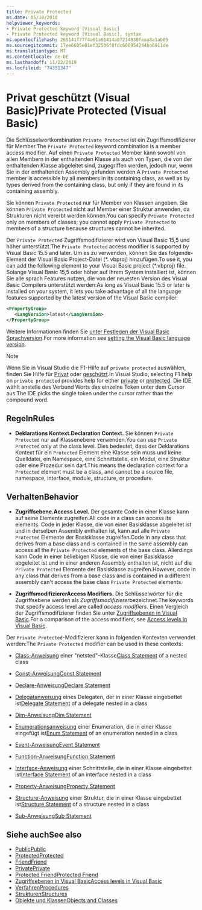 ```yaml
---
title: Private Protected
ms.date: 05/10/2018
helpviewer_keywords:
- Private Protected keyword [Visual Basic]
- Private Protected keyword [Visual Basic], syntax
ms.openlocfilehash: 265141f77f4a61a61414a07214830feaa8a1ab05
ms.sourcegitcommit: 17ee6605e01ef32506f8fdc686954244ba6911de
ms.translationtype: MT
ms.contentlocale: de-DE
ms.lasthandoff: 11/22/2019
ms.locfileid: "74351347"
---
```

# <a name="private-protected-visual-basic"></a><span data-ttu-id="158e6-102">Privat geschützt (Visual Basic)</span><span class="sxs-lookup"><span data-stu-id="158e6-102">Private Protected (Visual Basic)</span></span>

<span data-ttu-id="158e6-103">Die Schlüsselwortkombination `Private Protected` ist ein Zugriffsmodifizierer für Member.</span><span class="sxs-lookup"><span data-stu-id="158e6-103">The `Private Protected` keyword combination is a member access modifier.</span></span> <span data-ttu-id="158e6-104">Auf einen `Private Protected` Member kann sowohl von allen Membern in der enthaltenden Klasse als auch von Typen, die von der enthaltenden Klasse abgeleitet sind, zugegriffen werden, jedoch nur, wenn Sie in der enthaltenden Assembly gefunden werden.</span><span class="sxs-lookup"><span data-stu-id="158e6-104">A `Private Protected` member is accessible by all members in its containing class, as well as by types derived from the containing class, but only if they are found in its containing assembly.</span></span>

<span data-ttu-id="158e6-105">Sie können `Private Protected` nur für Member von Klassen angeben. Sie können `Private Protected` nicht auf Member einer Struktur anwenden, da Strukturen nicht vererbt werden können.</span><span class="sxs-lookup"><span data-stu-id="158e6-105">You can specify `Private Protected` only on members of classes; you cannot apply `Private Protected` to members of a structure because structures cannot be inherited.</span></span>

<span data-ttu-id="158e6-106">Der `Private Protected` Zugriffsmodifizierer wird von Visual Basic 15,5 und höher unterstützt.</span><span class="sxs-lookup"><span data-stu-id="158e6-106">The `Private Protected` access modifier is supported by Visual Basic 15.5 and later.</span></span> <span data-ttu-id="158e6-107">Um es zu verwenden, können Sie das folgende-Element der Visual Basic Project-Datei (\*. vbproj) hinzufügen.</span><span class="sxs-lookup"><span data-stu-id="158e6-107">To use it, you can add the following element to your Visual Basic project (\*.vbproj) file.</span></span> <span data-ttu-id="158e6-108">Solange Visual Basic 15,5 oder höher auf Ihrem System installiert ist, können Sie alle sprach Features nutzen, die von der neuesten Version des Visual Basic Compilers unterstützt werden:</span><span class="sxs-lookup"><span data-stu-id="158e6-108">As long as Visual Basic 15.5 or later is installed on your system, it lets you take advantage of all the language features supported by the latest version of the Visual Basic compiler:</span></span>

```xml
<PropertyGroup>
   <LangVersion>latest</LangVersion>
</PropertyGroup>
```

<span data-ttu-id="158e6-109">Weitere Informationen finden Sie [unter Festlegen der Visual Basic Sprachversion](../../language-reference/configure-language-version.md).</span><span class="sxs-lookup"><span data-stu-id="158e6-109">For more information see [setting the Visual Basic language version](../../language-reference/configure-language-version.md).</span></span>

> [!NOTE]
> <span data-ttu-id="158e6-110">Wenn Sie in Visual Studio die F1-Hilfe auf `private protected` auswählen, finden Sie Hilfe für [Privat](private.md) oder [geschützt](protected.md).</span><span class="sxs-lookup"><span data-stu-id="158e6-110">In Visual Studio, selecting F1 help on `private protected` provides help for either [private](private.md) or [protected](protected.md).</span></span> <span data-ttu-id="158e6-111">Die IDE wählt anstelle des Verbund Worts das einzelne Token unter dem Cursor aus.</span><span class="sxs-lookup"><span data-stu-id="158e6-111">The IDE picks the single token under the cursor rather than the compound word.</span></span>

## <a name="rules"></a><span data-ttu-id="158e6-112">Regeln</span><span class="sxs-lookup"><span data-stu-id="158e6-112">Rules</span></span>

- <span data-ttu-id="158e6-113">**Deklarations Kontext.**</span><span class="sxs-lookup"><span data-stu-id="158e6-113">**Declaration Context.**</span></span> <span data-ttu-id="158e6-114">Sie können `Private Protected` nur auf Klassenebene verwenden.</span><span class="sxs-lookup"><span data-stu-id="158e6-114">You can use `Private Protected` only at the class level.</span></span> <span data-ttu-id="158e6-115">Dies bedeutet, dass der Deklarations Kontext für ein `Protected` Element eine Klasse sein muss und keine Quelldatei, ein Namespace, eine Schnittstelle, ein Modul, eine Struktur oder eine Prozedur sein darf.</span><span class="sxs-lookup"><span data-stu-id="158e6-115">This means the declaration context for a `Protected` element must be a class, and cannot be a source file, namespace, interface, module, structure, or procedure.</span></span>

## <a name="behavior"></a><span data-ttu-id="158e6-116">Verhalten</span><span class="sxs-lookup"><span data-stu-id="158e6-116">Behavior</span></span>

- <span data-ttu-id="158e6-117">**Zugriffsebene.**</span><span class="sxs-lookup"><span data-stu-id="158e6-117">**Access Level.**</span></span> <span data-ttu-id="158e6-118">Der gesamte Code in einer Klasse kann auf seine Elemente zugreifen.</span><span class="sxs-lookup"><span data-stu-id="158e6-118">All code in a class can access its elements.</span></span> <span data-ttu-id="158e6-119">Code in jeder Klasse, die von einer Basisklasse abgeleitet ist und in derselben Assembly enthalten ist, kann auf alle `Private Protected` Elemente der Basisklasse zugreifen.</span><span class="sxs-lookup"><span data-stu-id="158e6-119">Code in any class that derives from a base class and is contained in the same assembly can access all the `Private Protected` elements of the base class.</span></span> <span data-ttu-id="158e6-120">Allerdings kann Code in einer beliebigen Klasse, die von einer Basisklasse abgeleitet ist und in einer anderen Assembly enthalten ist, nicht auf die `Private Protected` Elemente der Basisklasse zugreifen.</span><span class="sxs-lookup"><span data-stu-id="158e6-120">However, code in any class that derives from a base class and is contained in a different assembly can't access the base class `Private Protected` elements.</span></span>

- <span data-ttu-id="158e6-121">**Zugriffsmodifizierer**</span><span class="sxs-lookup"><span data-stu-id="158e6-121">**Access Modifiers.**</span></span> <span data-ttu-id="158e6-122">Die Schlüsselwörter für die Zugriffsebene werden als *Zugriffsmodifizierer*bezeichnet.</span><span class="sxs-lookup"><span data-stu-id="158e6-122">The keywords that specify access level are called *access modifiers*.</span></span> <span data-ttu-id="158e6-123">Einen Vergleich der Zugriffsmodifizierer finden Sie unter [Zugriffsebenen in Visual Basic](../../../visual-basic/programming-guide/language-features/declared-elements/access-levels.md).</span><span class="sxs-lookup"><span data-stu-id="158e6-123">For a comparison of the access modifiers, see [Access levels in Visual Basic](../../../visual-basic/programming-guide/language-features/declared-elements/access-levels.md).</span></span>

<span data-ttu-id="158e6-124">Der `Private Protected`-Modifizierer kann in folgenden Kontexten verwendet werden:</span><span class="sxs-lookup"><span data-stu-id="158e6-124">The `Private Protected` modifier can be used in these contexts:</span></span>

- <span data-ttu-id="158e6-125">[Class-Anweisung](../../../visual-basic/language-reference/statements/class-statement.md) einer "netsted"-Klasse</span><span class="sxs-lookup"><span data-stu-id="158e6-125">[Class Statement](../../../visual-basic/language-reference/statements/class-statement.md) of a nested class</span></span>

- [<span data-ttu-id="158e6-126">Const-Anweisung</span><span class="sxs-lookup"><span data-stu-id="158e6-126">Const Statement</span></span>](../../../visual-basic/language-reference/statements/const-statement.md)

- [<span data-ttu-id="158e6-127">Declare-Anweisung</span><span class="sxs-lookup"><span data-stu-id="158e6-127">Declare Statement</span></span>](../../../visual-basic/language-reference/statements/declare-statement.md)

- <span data-ttu-id="158e6-128">[Delegatanweisung](../../../visual-basic/language-reference/statements/delegate-statement.md) eines Delegaten, der in einer Klasse eingebettet ist</span><span class="sxs-lookup"><span data-stu-id="158e6-128">[Delegate Statement](../../../visual-basic/language-reference/statements/delegate-statement.md) of a delegate nested in a class</span></span>

- [<span data-ttu-id="158e6-129">Dim-Anweisung</span><span class="sxs-lookup"><span data-stu-id="158e6-129">Dim Statement</span></span>](../../../visual-basic/language-reference/statements/dim-statement.md)

- <span data-ttu-id="158e6-130">[Enumerationsanweisung](../../../visual-basic/language-reference/statements/enum-statement.md) einer Enumeration, die in einer Klasse eingefügt ist</span><span class="sxs-lookup"><span data-stu-id="158e6-130">[Enum Statement](../../../visual-basic/language-reference/statements/enum-statement.md) of an enumeration nested in a class</span></span>

- [<span data-ttu-id="158e6-131">Event-Anweisung</span><span class="sxs-lookup"><span data-stu-id="158e6-131">Event Statement</span></span>](../../../visual-basic/language-reference/statements/event-statement.md)

- [<span data-ttu-id="158e6-132">Function-Anweisung</span><span class="sxs-lookup"><span data-stu-id="158e6-132">Function Statement</span></span>](../../../visual-basic/language-reference/statements/function-statement.md)

- <span data-ttu-id="158e6-133">[Interface-Anweisung](../../../visual-basic/language-reference/statements/interface-statement.md) einer Schnittstelle, die in einer Klasse eingebettet ist</span><span class="sxs-lookup"><span data-stu-id="158e6-133">[Interface Statement](../../../visual-basic/language-reference/statements/interface-statement.md) of an interface nested in a class</span></span>

- [<span data-ttu-id="158e6-134">Property-Anweisung</span><span class="sxs-lookup"><span data-stu-id="158e6-134">Property Statement</span></span>](../../../visual-basic/language-reference/statements/property-statement.md)

- <span data-ttu-id="158e6-135">[Structure-Anweisung](../../../visual-basic/language-reference/statements/structure-statement.md) einer Struktur, die in einer Klasse eingebettet ist</span><span class="sxs-lookup"><span data-stu-id="158e6-135">[Structure Statement](../../../visual-basic/language-reference/statements/structure-statement.md) of a structure nested in a class</span></span>

- [<span data-ttu-id="158e6-136">Sub-Anweisung</span><span class="sxs-lookup"><span data-stu-id="158e6-136">Sub Statement</span></span>](../../../visual-basic/language-reference/statements/sub-statement.md)

## <a name="see-also"></a><span data-ttu-id="158e6-137">Siehe auch</span><span class="sxs-lookup"><span data-stu-id="158e6-137">See also</span></span>

- [<span data-ttu-id="158e6-138">Public</span><span class="sxs-lookup"><span data-stu-id="158e6-138">Public</span></span>](../../../visual-basic/language-reference/modifiers/public.md)
- [<span data-ttu-id="158e6-139">Protected</span><span class="sxs-lookup"><span data-stu-id="158e6-139">Protected</span></span>](../../../visual-basic/language-reference/modifiers/protected.md)
- [<span data-ttu-id="158e6-140">Friend</span><span class="sxs-lookup"><span data-stu-id="158e6-140">Friend</span></span>](friend.md)
- [<span data-ttu-id="158e6-141">Private</span><span class="sxs-lookup"><span data-stu-id="158e6-141">Private</span></span>](../../../visual-basic/language-reference/modifiers/private.md)
- [<span data-ttu-id="158e6-142">Protected Friend</span><span class="sxs-lookup"><span data-stu-id="158e6-142">Protected Friend</span></span>](./protected-friend.md)
- [<span data-ttu-id="158e6-143">Zugriffsebenen in Visual Basic</span><span class="sxs-lookup"><span data-stu-id="158e6-143">Access levels in Visual Basic</span></span>](../../../visual-basic/programming-guide/language-features/declared-elements/access-levels.md)
- [<span data-ttu-id="158e6-144">Verfahren</span><span class="sxs-lookup"><span data-stu-id="158e6-144">Procedures</span></span>](../../../visual-basic/programming-guide/language-features/procedures/index.md)
- [<span data-ttu-id="158e6-145">Strukturen</span><span class="sxs-lookup"><span data-stu-id="158e6-145">Structures</span></span>](../../../visual-basic/programming-guide/language-features/data-types/structures.md)
- [<span data-ttu-id="158e6-146">Objekte und Klassen</span><span class="sxs-lookup"><span data-stu-id="158e6-146">Objects and Classes</span></span>](../../../visual-basic/programming-guide/language-features/objects-and-classes/index.md)
